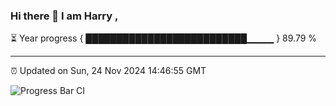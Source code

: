 ### Hi there 👋 I am Harry , 

⏳ Year progress { ██████████████████████████▁▁▁▁ } 89.79 %

---

⏰ Updated on Sun, 24 Nov 2024 14:46:55 GMT

![Progress Bar CI](https://github.com/duykhang68/duykhang68/workflows/Progress%20Bar%20CI/badge.svg)
